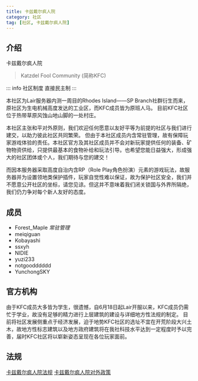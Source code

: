 ```yaml
---
title: 卡兹戴尔疯人院
category: 社区
tag: [社区, 卡兹戴尔疯人院]
---
```


## 介绍

卡兹戴尔疯人院
> Katzdel Fool Community (简称KFC)

::: info 社区制度
直接民主制
:::

本社区为Lair服务器内测一周目的Rhodes Island——SP Branch社群衍生而来，原社区为生电机械高度发达的工业区，而KFC成员皆为原班人马。
目前KFC社区位于热带草原风蚀山地山脚的一处村庄。

本社区主张和平对外原则，我们欢迎任何愿意以友好平等为前提的社区与我们进行建交，以助力彼此社区共同繁荣。
但由于本社区成员内含常驻管理，故有保障玩家游戏体验的责任。本社区官方及其社区成员并不会对新玩家提供任何的装备、矿物物资供给，只提供最基本的食物补给和玩法引导。也希望您能日益强大，形成强大的社区团体或个人，我们期待与您的建交！

而因本服务器采取高度自治内含RP（Role Play角色扮演）元素的游戏玩法，故服务器并为设置领地类保护插件，玩家自觉性难以保证，故为保护社区安全，我们并不愿意公开社区的坐标，请您见谅。但这并不意味着我们闭关锁国与外界所隔绝，我们仍力争对每个新人友好的态度。

## 成员

- Forest_Maple *常驻管理*
- meiqiguan
- Kobayashi
- ssxyh
- NIDIE
- yuzi233
- notgoodddddd
- YunchongSKY

## 官方机构

由于KFC成员大多皆为学生，很遗憾，自6月18日起Lair开服以来，KFC成员仍需忙于学业，故没有足够的精力进行上层建筑的建设与详细地方性法规的制定。
目前将社区发展侧重点于经济发展，迫于地势KFC社区的选址不宜在开荒阶段大兴土木，故地方性标志建筑以及地方政府建筑将在我社科技水平达到一定程度时予以完善，届时KFC社区将以崭新姿态呈现在各位玩家面前。

## 法规

[卡兹戴尔疯人院法规](../law/kfc.md)
[卡兹戴尔疯人院对外政策](../law/kfc-diplomacy.md)